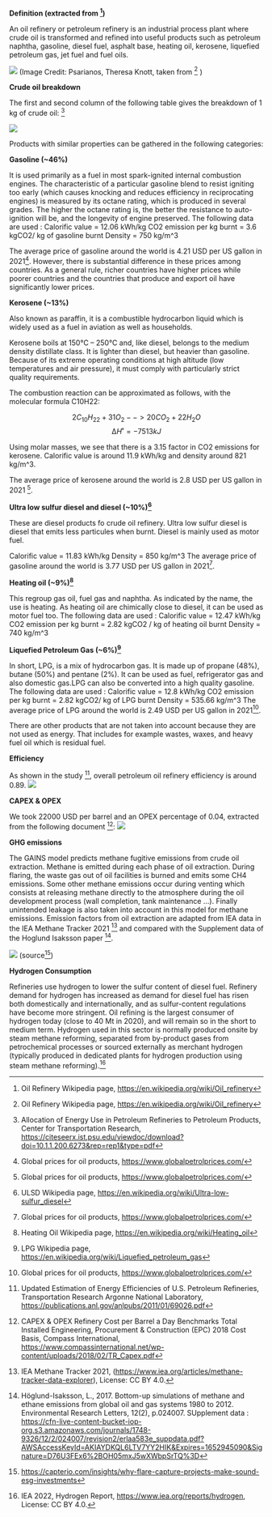 **Definition (extracted from [^1])**

An oil refinery or petroleum refinery is an industrial process plant where crude oil is transformed and refined into useful products such as petroleum naphtha, gasoline, diesel fuel, asphalt base, heating oil, kerosene, liquefied petroleum gas, jet fuel and fuel oils.

![](crude_oil_breakdown.PNG)
(Image Credit: Psarianos, Theresa Knott, taken from [^1] )

**Crude oil breakdown**

The first and second column of the following table gives the breakdown of 1 kg of crude oil: [^2]

![](energy_allocation.PNG)

Products with similar properties can be gathered in the following categories:

**Gasoline (~46%)**

It is used primarily as a fuel in most spark-ignited internal combustion engines. The characteristic of a particular gasoline blend to resist igniting too early (which causes knocking and reduces efficiency in reciprocating engines) is measured by its octane rating, which is produced in several grades. The higher the octane rating is, the better the resistance to auto-ignition will be, and the longevity of engine preserved.
The following data are used :
Calorific value = 12.06 kWh/kg
CO2 emission per kg burnt = 3.6 kgCO2/ kg of gasoline burnt
Density = 750 kg/m^3

The average price of gasoline around the world is 4.21 USD per US gallon in 2021[^3]. However, there is substantial difference in these prices among countries. As a general rule, richer countries have higher prices while poorer countries and the countries that produce and export oil have significantly lower prices.

**Kerosene (~13%)** 

Also known as paraffin, it is a combustible hydrocarbon liquid which is widely used as a fuel in aviation as well as households.

Kerosene boils at 150°C – 250°C and, like diesel, belongs to the medium density distillate class. It is lighter than diesel, but heavier than gasoline. Because of its extreme operating conditions at high altitude (low temperatures and air pressure), it must comply with particularly strict quality requirements.

The combustion reaction can be approximated as follows, with the molecular formula C10H22:

$$2 C_{10}H_{22} + 31 O_2 -->  20 CO_2 + 22 H_2O$$
$$∆H˚ = -7513 kJ$$

Using molar masses, we see that there is a 3.15 factor in CO2 emissions for kerosene. Calorific value is around 11.9 kWh/kg and density around 821 kg/m^3.

The average price of kerosene around the world is 2.8 USD per US gallon in 2021 [^3].

**Ultra low sulfur diesel and diesel (~10%)[^4]**

These are diesel products fo crude oil refinery. Ultra low sulfur diesel is diesel that emits less particules when burnt. Diesel is mainly used as motor fuel.

Calorific value = 11.83 kWh/kg
Density = 850 kg/m^3
The average price of gasoline around the world is 3.77 USD per US gallon in 2021[^3].

**Heating oil (~9%)[^5]**

This regroup gas oil, fuel gas and naphtha. As indicated by the name, the use is heating. As heating oil are chimically close to diesel, it can be used as motor fuel too.
The following data are used :
Calorific value = 12.47 kWh/kg
CO2 emission per kg burnt = 2.82 kgCO2 / kg of heating oil burnt
Density = 740 kg/m^3

**Liquefied Petroleum Gas (~6%)[^6]**

In short, LPG, is a mix of hydrocarbon gas. It is made up of propane (48%), butane (50%) and pentane (2%). It can be used as fuel, refrigerator gas and also domestic gas.LPG can also be converted into a high quality gasoline.
The following data are used :
Calorific value = 12.8 kWh/kg
CO2 emission per kg burnt = 2.82 kgCO2/ kg of LPG burnt
Density = 535.66 kg/m^3
The average price of LPG around the world is 2.49 USD per US gallon in 2021[^3].

There are other products that are not taken into account because they are not used as energy.
That includes for example wastes, waxes, and heavy fuel oil which is residual fuel.

**Efficiency**

As shown in the study [^7], overall petroleum oil refinery efficiency is around 0.89.
![](Oil_efficiency.PNG)

**CAPEX & OPEX**

We took 22000 USD per barrel and an OPEX percentage of 0.04, extracted from the following document [^8]:
![](Capex_opex_refinery.PNG)

**GHG emissions**

The GAINS model predicts methane fugitive emissions from crude oil extraction. Methane is emitted during each phase of oil extraction. During flaring, the waste gas out of oil facilities is burned and emits some CH4 emissions. Some other methane emissions occur during venting which consists at releasing methane directly to the atmosphere during the oil development process (wall completion, tank maintenance ...). Finally unintended leakage is also taken into account in this model for methane emissions. Emission factors from oil extraction are adapted from IEA data in the IEA Methane Tracker 2021 [^12] and compared with the Supplement data of the Hoglund Isaksson paper [^10]. 

![](emissions.jpg) (source[^11])

**Hydrogen Consumption**

Refineries use hydrogen to lower the sulfur content of diesel fuel. Refinery demand for hydrogen has increased as 
demand for diesel fuel has risen both domestically and internationally, and as sulfur-content regulations have become 
more stringent. Oil refining is the largest consumer of hydrogen today (close to 40 Mt in 2020), and will remain so 
in the short to medium term. Hydrogen used in this sector is normally produced onsite by steam methane reforming, 
separated from by-product gases from petrochemical processes or sourced externally as merchant hydrogen 
(typically produced in dedicated plants for hydrogen production using steam methane reforming).[^9]

[^1]: Oil Refinery Wikipedia page, https://en.wikipedia.org/wiki/Oil_refinery
[^2]: Allocation of Energy Use in Petroleum Refineries to Petroleum Products, Center for Transportation Research, https://citeseerx.ist.psu.edu/viewdoc/download?doi=10.1.1.200.6273&rep=rep1&type=pdf
[^3]: Global prices for oil products, https://www.globalpetrolprices.com/
[^4]: ULSD Wikipedia page, https://en.wikipedia.org/wiki/Ultra-low-sulfur_diesel
[^5]: Heating Oil Wikipedia page, https://en.wikipedia.org/wiki/Heating_oil
[^6]: LPG Wikipedia page, https://en.wikipedia.org/wiki/Liquefied_petroleum_gas
[^7]: Updated Estimation of Energy Efficiencies of U.S. Petroleum Refineries, Transportation Research
Argonne National Laboratory, https://publications.anl.gov/anlpubs/2011/01/69026.pdf
[^8]: CAPEX & OPEX Refinery Cost per Barrel a Day Benchmarks Total Installed Engineering, Procurement & Construction (EPC) 2018 Cost Basis, Compass International, https://www.compassinternational.net/wp-content/uploads/2018/02/TR_Capex.pdf
[^9]: IEA 2022, Hydrogen Report, https://www.iea.org/reports/hydrogen, License: CC BY 4.0.

[^10]: Höglund-Isaksson, L., 2017. Bottom-up simulations of methane and ethane emissions from global oil and gas systems 1980 to 2012. Environmental Research Letters, 12(2), p.024007. SUpplement data : https://cfn-live-content-bucket-iop-org.s3.amazonaws.com/journals/1748-9326/12/2/024007/revision2/erlaa583e_suppdata.pdf?AWSAccessKeyId=AKIAYDKQL6LTV7YY2HIK&Expires=1652945090&Signature=D76U3FEx6%2BOH05mxJ5wXWbpSrTQ%3D

[^11]: https://capterio.com/insights/why-flare-capture-projects-make-sound-esg-investments

[^12]:IEA Methane Tracker 2021, (https://www.iea.org/articles/methane-tracker-data-explorer), License: CC BY 4.0. 